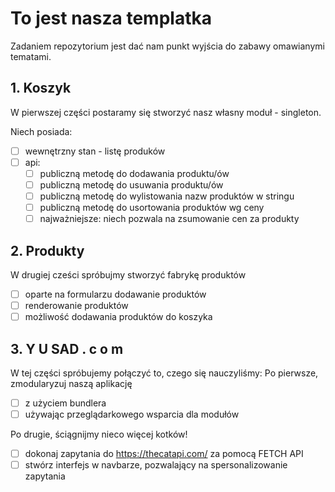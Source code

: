 # To jest nasza templatka

Zadaniem repozytorium jest dać nam punkt wyjścia do zabawy omawianymi tematami.

## 1. Koszyk

W pierwszej części postaramy się stworzyć nasz własny moduł - singleton. 

Niech posiada:
- [ ] wewnętrzny stan - listę produków  
- [ ] api:
    - [ ] publiczną metodę do dodawania produktu/ów
    - [ ] publiczną metodę do usuwania produktu/ów
    - [ ] publiczną metodę do wylistowania nazw produktów w stringu
    - [ ] publiczną metodę do usortowania produktów wg ceny
    - [ ] najważniejsze: niech pozwala na zsumowanie cen za produkty

## 2. Produkty

W drugiej cześci spróbujmy stworzyć fabrykę produktów
- [ ] oparte na formularzu dodawanie produktów
- [ ] renderowanie produktów
- [ ] możliwość dodawania produktów do koszyka 

## 3. Y U SAD . c o m

W tej części spróbujemy połączyć to, czego się nauczyliśmy:
Po pierwsze, zmodularyzuj naszą aplikację
- [ ] z użyciem bundlera
- [ ] używając przeglądarkowego wsparcia dla modułów

Po drugie, ściągnijmy nieco więcej kotków!
- [ ] dokonaj zapytania do https://thecatapi.com/ za pomocą FETCH API
- [ ] stwórz interfejs w navbarze, pozwalający na spersonalizowanie zapytania 
